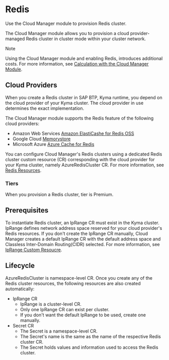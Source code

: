 # Redis

Use the Cloud Manager module to provision Redis cluster.

The Cloud Manager module allows you to provision a cloud provider-managed Redis cluster in cluster mode within your cluster network.

> [!NOTE]
> Using the Cloud Manager module and enabling Redis, introduces additional costs. For more information, see [Calculation with the Cloud Manager Module](https://help.sap.com/docs/btp/sap-business-technology-platform-internal/commercial-information-sap-btp-kyma-runtime?state=DRAFT&version=Internal#loioc33bb114a86e474a95db29cfd53f15e6__section_cloud_manager).

## Cloud Providers

When you create a Redis cluster in SAP BTP, Kyma runtime, you depend on the cloud provider of your Kyma cluster. The cloud provider in use determines the exact implementation.

The Cloud Manager module supports the Redis feature of the following cloud providers:

* Amazon Web Services [Amazon ElastiCashe for Redis OSS](https://aws.amazon.com/elasticache/redis)
* Google Cloud [Memorystore](https://cloud.google.com/memorystore?hl=en)
* Microsoft Azure [Azure Cache for Redis](https://azure.microsoft.com/en-us/products/cache)

You can configure Cloud Manager's Redis clusters using a dedicated Redis cluster custom resource (CR) corresponding with the cloud provider for your Kyma cluster, namely AzureRedisCluster CR. For more information, see [Redis Resources](./resources/README.md#redis-resources).

### Tiers

When you provision a Redis cluster, tier is Premium.

## Prerequisites

To instantiate Redis cluster, an IpRange CR must exist in the Kyma cluster. IpRange defines network address space reserved for your cloud provider's Redis resources. If you don't create the IpRange CR manually, Cloud Manager creates a default IpRange CR with the default address space and Classless Inter-Domain Routing(CIDR) selected. For more information, see [IpRange Custom Resoucre](./resources/04-10-iprange.md).

## Lifecycle

AzureRedisCluster is namespace-level CR. Once you create any of the Redis cluster resources, the following resources are also created automatically:

* IpRange CR
  * IpRange is a cluster-level CR.
  * Only one IpRange CR can exist per cluster.
  * If you don't want the default IpRange to be used, create one manually.
* Secret CR
  * The Secret is a namespace-level CR.
  * The Secret's name is the same as the name of the respective Redis cluster CR.
  * The Secret holds values and information used to access the Redis cluster.
